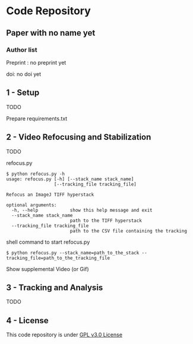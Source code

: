 # Code Repository

## Paper with no name yet

### Author list

Preprint : no preprint yet

doi: no doi yet

## 1 - Setup

TODO

Prepare requirements.txt

## 2 - Video Refocusing and Stabilization

TODO

refocus.py

```shell
$ python refocus.py -h
usage: refocus.py [-h] [--stack_name stack_name]
                  [--tracking_file tracking_file]

Refocus an ImageJ TIFF hyperstack

optional arguments:
  -h, --help            show this help message and exit
  --stack_name stack_name
                        path to the TIFF hyperstack
  --tracking_file tracking_file
                        path to the CSV file containing the tracking
```

shell command to start refocus.py

```shell
$ python refocus.py --stack_name=path_to_the_stack --tracking_file=path_to_the_tracking_file
```


Show supplemental Video (or Gif)



## 3 - Tracking and Analysis

TODO

## 4 - License

This code repository is under [GPL v3.0 License](https://github.com/fabda/mcc_paper/blob/master/LICENSE)
